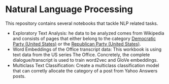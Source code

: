 # Natural Language Processing

This repository contains several notebooks that tackle NLP related tasks.

* Exploratory Text Analysis: he data to be analyzed comes from Wikipedia and consists of pages that either belong to the category [Democratic Party (United States)](https://en.wikipedia.org/wiki/Category:Democratic_Party_(United_States)) or the [Republican Party (United States)](https://en.wikipedia.org/wiki/Category:Republican_Party_(United_States)). 
* Word Embeddings of the Office transcript data: This workbook is using text data from the US series The Office. Concretely, the complete dialogue/transcript is used to train word2vec and GloVe embeddings.
* Multiclass Text Classification: Create a multiclass classification model that can corretly allocate the category of a post from Yahoo Answers posts.
